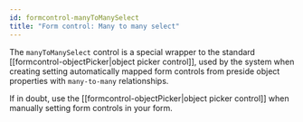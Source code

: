 ```yaml
---
id: formcontrol-manyToManySelect
title: "Form control: Many to many select"
---
```


The `manyToManySelect` control is a special wrapper to the standard [[formcontrol-objectPicker|object picker control]], used by the system when creating setting automatically mapped form controls from preside object properties with `many-to-many` relationships.

If in doubt, use the [[formcontrol-objectPicker|object picker control]] when manually setting form controls in your form.
